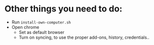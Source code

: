# Other things you need to do:

- Run `install-own-computer.sh`
- Open chrome
  * Set as default browser
  * Turn on syncing, to use the proper add-ons, history, credentials..



